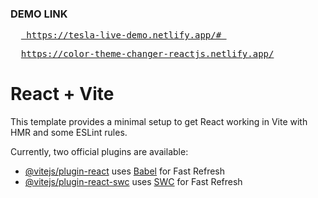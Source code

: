 ### DEMO LINK
<pre>
  <a href=" https://tesla-live-demo.netlify.app/#" > https://tesla-live-demo.netlify.app/# </a>
</pre>

<pre>
  <a href="https://color-theme-changer-reactjs.netlify.app/">https://color-theme-changer-reactjs.netlify.app/</a>
</pre>

# React + Vite

This template provides a minimal setup to get React working in Vite with HMR and some ESLint rules.

Currently, two official plugins are available:

- [@vitejs/plugin-react](https://github.com/vitejs/vite-plugin-react/blob/main/packages/plugin-react/README.md) uses [Babel](https://babeljs.io/) for Fast Refresh
- [@vitejs/plugin-react-swc](https://github.com/vitejs/vite-plugin-react-swc) uses [SWC](https://swc.rs/) for Fast Refresh
